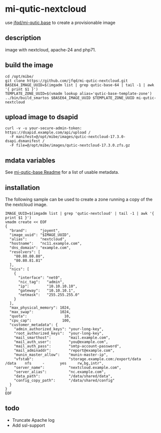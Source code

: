 # mi-qutic-nextcloud

use [jfqd/mi-qutic.base](https://github.com/jfqd/mi-qutic-base) to create a provisionable image

## description

image with nextcloud, apache-24 and php71.

## build the image

```
cd /opt/mibe/
git clone https://github.com/jfqd/mi-qutic-nextcloud.git
BASE64_IMAGE_UUID=$(imgadm list | grep qutic-base-64 | tail -1 | awk '{ print $1 }')
TEMPLATE_ZONE_UUID=$(vmadm lookup alias='qutic-base-template-zone')
../bin/build_smartos $BASE64_IMAGE_UUID $TEMPLATE_ZONE_UUID mi-qutic-nextcloud
```

## upload image to dsapid

```
curl -v -u your-secure-admin-token: https://dsapid.example.com/api/upload /
  -F manifest=@/opt/mibe/images/qutic-nextcloud-17.3.0-dsapi.dsmanifest /
  -F file=@/opt/mibe/images/qutic-nextcloud-17.3.0.zfs.gz
```

## mdata variables

See [mi-qutic-base Readme](https://github.com/jfqd/mi-qutic-base/blob/master/README.md) for a list of usable metadata.

## installation

The following sample can be used to create a zone running a copy of the the nextcloud image.

```
IMAGE_UUID=$(imgadm list | grep 'qutic-nextcloud' | tail -1 | awk '{ print $1 }')
vmadm create << EOF
{
  "brand":      "joyent",
  "image_uuid": "$IMAGE_UUID",
  "alias":      "nextcloud",
  "hostname":   "nc11.example.com",
  "dns_domain": "example.com",
  "resolvers": [
    "80.80.80.80",
    "80.80.81.81"
  ],
  "nics": [
    {
      "interface": "net0",
      "nic_tag":   "admin",
      "ip":        "10.10.10.10",
      "gateway":   "10.10.10.1",
      "netmask":   "255.255.255.0"
    }
  ],
  "max_physical_memory": 1024,
  "max_swap":            1024,
  "quota":                 10,
  "cpu_cap":              100,
  "customer_metadata": {
    "admin_authorized_keys": "your-long-key",
    "root_authorized_keys":  "your-long-key",
    "mail_smarthost":        "mail.example.com",
    "mail_auth_user":        "you@example.com",
    "mail_auth_pass":        "smtp-account-password",
    "mail_adminaddr":        "report@example.com",
    "munin_master_allow":    "munin-master-ip",
    "vfstab":                "storage.example.com:/export/data    -       /data    nfs     -       yes     rw,bg,intr",
    "server_name":           "nextcloud.example.com",
    "server_alias":          "nc.example.com",
    "data_path":             "/data/shared/data",
    "config_copy_path":      "/data/shared/config" 
  }
}
EOF
```

## todo

* Truncate Apache log
* Add ssl-support

